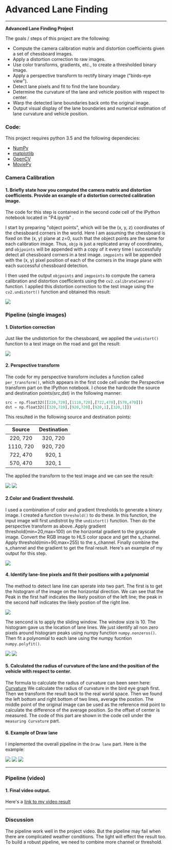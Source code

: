 # Advanced Lane Finding



---

**Advanced Lane Finding Project**

The goals / steps of this project are the following:

* Compute the camera calibration matrix and distortion coefficients given a set of chessboard images.
* Apply a distortion correction to raw images.
* Use color transforms, gradients, etc., to create a thresholded binary image.
* Apply a perspective transform to rectify binary image ("birds-eye view").
* Detect lane pixels and fit to find the lane boundary.
* Determine the curvature of the lane and vehicle position with respect to center.
* Warp the detected lane boundaries back onto the original image.
* Output visual display of the lane boundaries and numerical estimation of lane curvature and vehicle position.

[//]: # (Image References)

[image1]: ./examples/undistort_output.png "Undistorted"
[image2]: ./test_images/test1.jpg "Road Transformed"
[image3]: ./examples/binary_combo_example.jpg "Binary Example"
[image4]: ./examples/warped_straight_lines.jpg "Warp Example"
[image5]: ./examples/color_fit_lines.jpg "Fit Visual"
[image6]: ./examples/example_output.jpg "Output"
[video1]: ./project_video.mp4 "Video"

### Code:
This project requires python 3.5 and the following dependecies:
- [NumPy](http://www.numpy.org/)
- [matplotlib](http://matplotlib.org/)
- [OpenCV](http://opencv.org/)
- [MoviePy](http://zulko.github.io/moviepy/)

### Camera Calibration

#### 1. Briefly state how you computed the camera matrix and distortion coefficients. Provide an example of a distortion corrected calibration image.

The code for this step is contained in the second code cell of the IPython notebook located in "P4.ipynb" .

I start by preparing "object points", which will be the (x, y, z) coordinates of the chessboard corners in the world. Here I am assuming the chessboard is fixed on the (x, y) plane at z=0, such that the object points are the same for each calibration image.  Thus, `objp` is just a replicated array of coordinates, and `objpoints` will be appended with a copy of it every time I successfully detect all chessboard corners in a test image.  `imgpoints` will be appended with the (x, y) pixel position of each of the corners in the image plane with each successful chessboard detection.  

I then used the output `objpoints` and `imgpoints` to compute the camera calibration and distortion coefficients using the `cv2.calibrateCamera()` function.  I applied this distortion correction to the test image using the `cv2.undistort()` function and obtained this result: 

![](output_images/1.png)

### Pipeline (single images)

#### 1. Distortion correction

Just like the undistortion for the chessboard, we applied the `undistort()` function to a test image on the road and got the result:

![](output_images/2.png)



#### 2. Perspective transform 

The code for my perspective transform includes a function called `per_transform()`, which appears  in the first code cell under the Perspective transform part on the IPython notebook.  I chose the hardcode the source and destination points(src,dst) in the following manner:

```python
src = np.float32([[220,720],[1110,720],[722,470],[570,470]])
dst = np.float32([[320,720],[920,720],[920,1],[320,1]])
```

This resulted in the following source and destination points:

| Source        | Destination   | 
|:-------------:|:-------------:| 
| 220, 720      | 320, 720      | 
| 1110, 720     | 920, 720      |
| 722, 470      | 920, 1        |
| 570, 470      | 320, 1        |

The applied the transform to the test image and we can see the result:

![](output_images/3.png)
![](output_images/4.png)


#### 2.Color and Gradient threshold.

I used a combination of color and gradient thresholds to generate a binary image. I created a function `threshold()` to do these. In this function, the input image will first undistrot by the `undistort()` function. Then do the perspective transform as above..Apply gradient threshold(min=20,max=100) on the horizontal gradient to the grayscale image. Convert the RGB image to HLS color space and get the s_channel. Apply threshold(min=90,max=255) to the s_channel. Finally combine the s_channel and the gradient to get the final result.
Here's an example of my output for this step. 

![](output_images/5.png)

#### 4. Identify lane-line pixels and fit their positions with a polynomial

The method to detect lane line can sperate into two part. The first is to get the histogram of the image on the horizontal direction. We can see that the Peak in the first half indicates the likely position of the left line; the peak in the second half indicates the likely postion of the right line.

![](output_images/6.png)

The sencond is to apply the sliding window. The window size is 10. The histogram gave us the location of lane lines. We just identify all non zero pixels around histogram peaks using numpy function `numpy.nonzeros()`. Then fit a polynomial to each lane using the numpy fucntion `numpy.polyfit()`. 

![](output_images/8.png)
![](output_images/7.png)

#### 5. Calculated the radius of curvature of the lane and the position of the vehicle with respect to center.

The formula to calculate the radius of curvature can been seen here: [Curvature](https://www.intmath.com/applications-differentiation/8-radius-curvature.php)
We calculate the radius of curvature in the bird eye graph first. Then we transform the result back to the real world space.
Then we found the left bottom and right bottom of two lines, average the postion. The middle point of the original image can be used as the reference mid point to calculate the difference of the average position. So the offset of center is measured.
The code of this part are shown in the code cell under the `measuring Curvature` part.

#### 6. Example of Draw lane

I implemented the overall pipeline in the `Draw lane` part. Here is the example:

![](output_images/9.png)
![](output_images/10.png)
![](output_images/11.png)

---

### Pipeline (video)

#### 1. Final video output.  

Here's a [link to my video result](./project_video.mp4)

---

### Discussion

The pipeline work well in the project video. But the pipeline may fail when there are complicated weather conditions. The light will effect the result too. To build a robust pipeline, we need to combine more channel or threshold.
